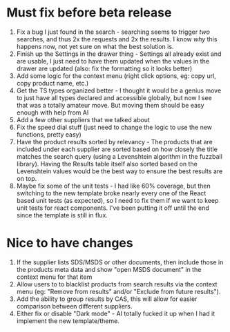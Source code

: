 # Must fix before beta release
1) Fix a bug I just found in the search - searching seems to trigger _two_ searches, and thus 2x the requests and 2x the results. I know _why_ this happens now, not yet sure on what the best solution is.
2) Finish up the Settings in the drawer thing - Settings all already exist and are usable, I just need to have them updated when the values in the drawer are updated (also: fix the formatting so it looks better)
3) Add some logic for the context menu (right click options, eg: copy url, copy product name, etc.)
4) Get the TS types organized better - I thought it would be a genius move to just have all types declared and accessible globally, but now I see that was a totally amateur move. But moving them should be easy enough with help from AI
5) Add a few other suppliers that we talked about
6) Fix the speed dial stuff (just need to change the logic to use the new functions, pretty easy)
7) Have the product results sorted by relevancy - The products that are included under each supplier are sorted based on how closely the title matches the search query (using a Levenshtein algorithm in the fuzzball library). Having the Results table itself also sorted based on the Levenshtein values would be the best way to ensure the best results are on top.
8) Maybe fix some of the unit tests - I had like 60% coverage, but then switching to the new template broke nearly every one of the React based unit tests (as expected), so I need to fix them if we want to keep unit tests for react components. I've been putting it off until the end since the template is still in flux.



# Nice to have changes
1) If the supplier lists SDS/MSDS or other documents, then include those in the products meta data and show "open MSDS document" in the context menu for that item
2) Allow users to to blacklist products from search results via the context menu (eg: "Remove from results" and/or "Exclude from future results").
3) Add the ability to group results by CAS, this will allow for easier comparison between different suppliers.
4) Either fix or disable "Dark mode" - AI totally fucked it up when I had it implement the new template/theme.
